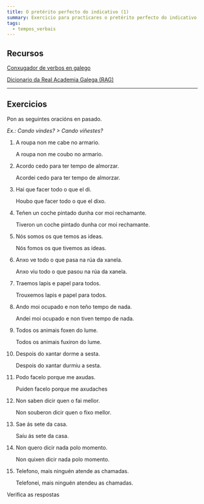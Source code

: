 ```yaml
---
title: O pretérito perfecto do indicativo (1)
summary: Exercicio para practicares o pretérito perfecto do indicativo
tags:
  - tempos_verbais
---
```

## Recursos

[Conxugador de verbos en galego](http://cotovia.org/proxecto/conxugador/index.html)

[Dicionario da Real Academia Galega (RAG)](https://academia.gal/dicionario)

- - -

## Exercicios

Pon as seguintes oracións en pasado.

*Ex.: Cando vindes? > Cando viñestes?*

1. A roupa non me cabe no armario.

   A roupa non me <e-answer>coubo</e-answer> no armario.
2. Acordo cedo para ter tempo de almorzar.

   <e-answer>Acordei</e-answer> cedo para ter tempo de almorzar.
3. Hai que facer todo o que el di.

   <e-answer>Houbo</e-answer> que facer todo o que el <e-answer>dixo</e-answer>.
4. Teñen un coche pintado dunha cor moi rechamante.

   <e-answer>Tiveron</e-answer> un coche pintado dunha cor moi rechamante.
5. Nós somos os que temos as ideas.

   Nós <e-answer>fomos</e-answer> os que <e-answer>tivemos</e-answer> as ideas.
6. Anxo ve todo o que pasa na rúa da xanela.

   Anxo <e-answer>viu</e-answer> todo o que <e-answer> pasou</e-answer> na rúa da xanela.
7. Traemos lapis e papel para todos.

   <e-answer>Trouxemos</e-answer> lapis e papel para todos.
8. Ando moi ocupado e non teño tempo de nada.

   <e-answer>Andei</e-answer> moi ocupado e non <e-answer>tiven</e-answer> tempo de nada.
9. Todos os animais foxen do lume.

   Todos os animais <e-answer>fuxiron</e-answer> do lume.
10. Despois do xantar dorme a sesta.

    Despois do xantar <e-answer>durmiu</e-answer> a sesta.
11. Podo facelo porque me axudas.

    <e-answer>Puiden</e-answer> facelo porque me <e-answer>axudaches</e-answer>
12. Non saben dicir quen o fai mellor.

    Non <e-answer>souberon</e-answer> dicir quen o <e-answer>fixo</e-answer> mellor.
13. Sae ás sete da casa. 

    <e-answer>Saíu</e-answer> ás sete da casa.
14. Non quero dicir nada polo momento.

    Non <e-answer>quixen</e-answer> dicir nada polo momento.
15. Telefono, mais ninguén atende as chamadas.

    <e-answer>Telefonei</e-answer>, mais ninguén <e-answer>atendeu</e-answer> as chamadas.

<e-validate>Verifica as respostas</e-validate>